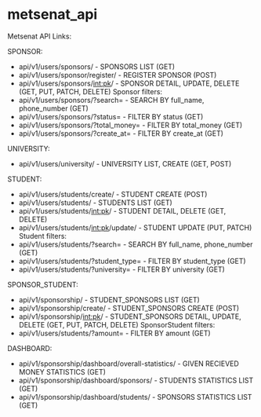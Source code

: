 # metsenat_api

Metsenat API Links:

SPONSOR:
* api/v1/users/sponsors/ - SPONSORS LIST (GET)
* api/v1/users/sponsor/register/ - REGISTER SPONSOR (POST)
* api/v1/users/sponsors/<int:pk>/ - SPONSOR DETAIL, UPDATE, DELETE (GET, PUT, PATCH, DELETE)
Sponsor filters:
* api/v1/users/sponsors/?search= - SEARCH BY full_name, phone_number (GET)
* api/v1/users/sponsors/?status= - FILTER BY status (GET)
* api/v1/users/sponsors/?total_money= - FILTER BY total_money (GET)
* api/v1/users/sponsors/?create_at= - FILTER BY create_at (GET)

UNIVERSITY:
* api/v1/users/university/ - UNIVERSITY LIST, CREATE (GET, POST)

STUDENT:
* api/v1/users/students/create/ - STUDENT CREATE (POST)
* api/v1/users/students/ - STUDENTS LIST (GET)
* api/v1/users/students/<int:pk>/ - STUDENT DETAIL, DELETE (GET, DELETE)
* api/v1/users/students/<int:pk>/update/ - STUDENT UPDATE (PUT, PATCH)
Student filters:
* api/v1/users/students/?search= - SEARCH BY full_name, phone_number (GET)
* api/v1/users/students/?student_type= - FILTER BY student_type (GET)
* api/v1/users/students/?university= - FILTER BY university (GET)

SPONSOR_STUDENT:
* api/v1/sponsorship/ - STUDENT_SPONSORS LIST (GET)
* api/v1/sponsorship/create/ - STUDENT_SPONSORS CREATE (POST)
* api/v1/sponsorship/<int:pk>/ - STUDENT_SPONSORS DETAIL, UPDATE, DELETE (GET, PUT, PATCH, DELETE)
SponsorStudent filters:
* api/v1/users/students/?amount= - FILTER BY amount (GET)

DASHBOARD:
* api/v1/sponsorship/dashboard/overall-statistics/ - GIVEN RECIEVED MONEY STATISTICS (GET)
* api/v1/sponsorship/dashboard/sponsors/ - STUDENTS STATISTICS LIST (GET)
* api/v1/sponsorship/dashboard/students/ - SPONSORS STATISTICS LIST (GET)

